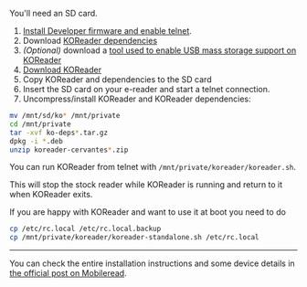 You'll need an SD card.

1. [Install Developer firmware and enable telnet](https://www.mobileread.com/forums/showpost.php?p=3762198&postcount=5).
2. Download [KOReader dependencies](https://www.mobileread.com/forums/attachment.php?attachmentid=167598&d=1541853810)
3. *(Optional)* download a [tool used to enable USB mass storage support on KOReader](https://www.mobileread.com/forums/attachment.php?attachmentid=171942&d=1560706352)
4. [Download KOReader](https://github.com/koreader/koreader/releases)
5. Copy KOReader and dependencies to the SD card
6. Insert the SD card on your e-reader and start a telnet connection.
7. Uncompress/install KOReader and KOReader dependencies:

```bash
mv /mnt/sd/ko* /mnt/private
cd /mnt/private
tar -xvf ko-deps*.tar.gz
dpkg -i *.deb
unzip koreader-cervantes*.zip
```

You can run KOReader from telnet with `/mnt/private/koreader/koreader.sh`.

This will stop the stock reader while KOReader is running and return to it when KOReader exits.

If you are happy with KOReader and want to use it at boot you need to do

```bash
cp /etc/rc.local /etc/rc.local.backup
cp /mnt/private/koreader/koreader-standalone.sh /etc/rc.local
```


***
You can check the entire installation instructions and some device details in [the official post on Mobileread](https://www.mobileread.com/forums/showthread.php?t=311571).